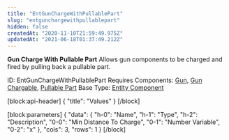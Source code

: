 ```yaml
---
title: "EntGunChargeWithPullablePart"
slug: "entgunchargewithpullablepart"
hidden: false
createdAt: "2020-11-10T21:59:49.975Z"
updatedAt: "2021-06-18T01:37:49.212Z"
---
```

**Gun Charge With Pullable Part**
Allows gun components to be charged and fired by pulling back a pullable part.

ID: EntGunChargeWithPullablePart
Requires Components: [Gun](doc:entgun), [Gun Chargable](doc:entgunchargable), [Pullable Part](doc:entpullablepart)
Base Type: [Entity Component](doc:componententity)

[block:api-header]
{
  "title": "Values"
}
[/block]

[block:parameters]
{
  "data": {
    "h-0": "Name",
    "h-1": "Type",
    "h-2": "Description",
    "0-0": "Min Distance To Charge",
    "0-1": "Number Variable",
    "0-2": "x"
  },
  "cols": 3,
  "rows": 1
}
[/block]